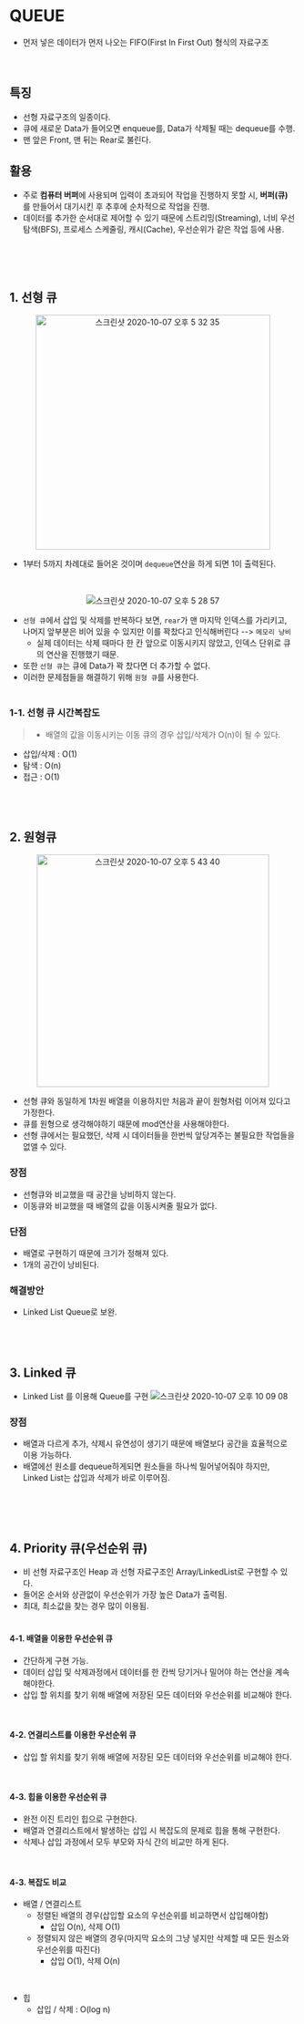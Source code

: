 # QUEUE
- 먼저 넣은 데이터가 먼저 나오는 FIFO(First In First Out) 형식의 자료구조
<br><br><br>

## 특징
- 선형 자료구조의 일종이다.
- 큐에 새로운 Data가 들어오면 enqueue를, Data가 삭제될 때는 dequeue를 수행.
- 맨 앞은 Front, 맨 뒤는 Rear로 불린다.

## 활용
- 주로 **컴퓨터 버퍼**에 사용되며 입력이 초과되어 작업을 진행하지 못할 시, **버퍼(큐)** 를 만들어서 대기시킨 후 추후에 순차적으로 작업을 진행.
- 데이터를 추가한 순서대로 제어할 수 있기 때문에 스트리밍(Streaming), 너비 우선 탐색(BFS), 프로세스 스케줄링, 캐시(Cache), 우선순위가 같은 작업 등에 사용.

<br><br><br>

## 1. 선형 큐

<center>
<img width="412" alt="스크린샷 2020-10-07 오후 5 32 35" src="https://user-images.githubusercontent.com/56511253/95307034-1cd07300-08c3-11eb-9887-c93dd7cba5c0.png">
</center>

- 1부터 5까지 차례대로 들어온 것이며 `dequeue`연산을 하게 되면 1이 출력된다.
<br>

<center>

![스크린샷 2020-10-07 오후 5 28 57](https://user-images.githubusercontent.com/56511253/95306667-a9c6fc80-08c2-11eb-8e91-bd34fafd148e.png)
</center>


- `선형 큐`에서 삽입 및 삭제를 반복하다 보면, `rear`가 맨 마지막 인덱스를 가리키고, 나머지 앞부분은 비어 있을 수 있지만 이를 꽉찼다고 인식해버린다 --> `메모리 낭비`
   - 실제 데이터는 삭제 때마다 한 칸 앞으로 이동시키지 않았고, 인덱스 단위로 큐의 연산을 진행했기 때문.
- 또한 `선형 큐`는 큐에 Data가 꽉 찼다면 더 추가할 수 없다.
- 이러한 문제점들을 해결하기 위해 `원형 큐`를 사용한다.
<br><br>

### 1-1. 선형 큐 시간복잡도
> - 배열의 값을 이동시키는 이동 큐의 경우 삽입/삭제가 O(n)이 될 수 있다.
- 삽입/삭제 : O(1)
- 탐색 : O(n)
- 접근 : O(1)
<br><br><br><br>

## 2. 원형큐
<center><img width="408" alt="스크린샷 2020-10-07 오후 5 43 40" src="https://user-images.githubusercontent.com/56511253/95308266-a59bde80-08c4-11eb-89f5-6134d1ff3b32.png"></center>

- 선형 큐와 동일하게 1차원 배열을 이용하지만 처음과 끝이 원형처럼 이어져 있다고 가정한다.
- 큐를 원형으로 생각해야하기 때문에 mod연산을 사용해야한다.
- 선형 큐에서는 필요했던, 삭제 시 데이터들을 한번씩 앞당겨주는 불필요한 작업들을 없앨 수 있다.
### 장점
- 선형큐와 비교했을 때 공간을 낭비하지 않는다.
- 이동큐와 비교했을 때 배열의 값을 이동시켜줄 필요가 없다.
  
### 단점
- 배열로 구현하기 때문에 크기가 정해져 있다.
- 1개의 공간이 낭비된다.

### 해결방안
- Linked List Queue로 보완.
<br><br><br><br>

## 3. Linked 큐
- Linked List 를 이용해 Queue를 구현
![스크린샷 2020-10-07 오후 10 09 08](https://user-images.githubusercontent.com/56511253/95334957-ba3e9d80-08e9-11eb-9102-0186a88df88f.png)
### 장점
- 배열과 다르게 추가, 삭제시 유연성이 생기기 때문에 배열보다 공간을 효율적으로 이용 가능하다.  
- 배열에선 원소를 dequeue하게되면 원소들을 하나씩 밀어넣어줘야 하지만, Linked List는 삽입과 삭제가 바로 이루어짐.  
<br><br><br><br>

## 4. Priority 큐(우선순위 큐)
- 비 선형 자료구조인 Heap 과 선형 자료구조인 Array/LinkedList로 구현할 수 있다.
- 들어온 순서와 상관없이 우선순위가 가장 높은 Data가 출력됨.
- 최대, 최소값을 찾는 경우 많이 이용됨.
<br><br>

#### 4-1. 배열을 이용한 우선순위 큐
- 간단하게 구현 가능.
- 데이터 삽입 및 삭제과정에서 데이터를 한 칸씩 당기거나 밀어야 하는 연산을 계속 해야한다.
- 삽입 할 위치를 찾기 위해 배열에 저장된 모든 데이터와 우선순위를 비교해야 한다.
<br>

#### 4-2. 연결리스트를 이용한 우선순위 큐
- 삽입 할 위치를 찾기 위해 배열에 저장된 모든 데이터와 우선순위를 비교해야 한다.
<br>

#### 4-3. 힙을 이용한 우선순위 큐
- 완전 이진 트리인 힙으로 구현한다.
- 배열과 연결리스트에서 발생하는 삽입 시 복잡도의 문제로 힙을 통해 구현한다.
- 삭제나 삽입 과정에서 모두 부모와 자식 간의 비교만 하게 된다.
<br>

#### 4-3. 복잡도 비교
- 배열 / 연결리스트
  - 정렬된 배열의 경우(삽입할 요소의 우선순위를 비교하면서 삽입해야함)
    - 삽입 O(n), 삭제 O(1)
  - 정렬되지 않은 배열의 경우(마지막 요소의 그냥 넣지만 삭제할 때 모든 원소와 우선순위를 따진다)
    - 삽입 O(1), 삭제 O(n)
<br>

- 힙
  - 삽입 / 삭제 : O(log n)
